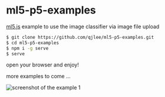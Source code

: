 # ml5-p5-examples
[ml5.js](https://ml5js.org/) example to use the image classifier via image file upload

```bash
$ git clone https://github.com/qjlee/ml5-p5-examples.git
$ cd ml5-p5-examples
$ npm i -g serve
$ serve
```

open your browser and enjoy!

more examples to come ... 

![screenshot of the example 1](https://i.imgur.com/SVspT6M.png)
